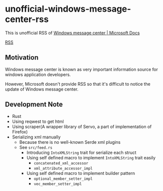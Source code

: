 # unofficial-windows-message-center-rss

This is unofficial RSS of [Windows message center | Microsoft Docs](https://learn.microsoft.com/en-us/windows/release-health/windows-message-center)

[RSS](https://yumetodo.github.io/unofficial-windows-message-center-rss/feed/atom10.xml)

## Motivation

Windows message center is known as very important information source for windows application developers.

However, Microsoft doesn't provide RSS so that it's difficult to notice the update of Windows message center.

## Development Note

- Rust
- Using reqwest to get html
- Using scraper(A wrapper library of Servo, a part of implementation of Firefox)
- Serializing xml manually
  - Because there is no well-known Serde xml plugins
  - See `src/feed.rs`
    - Introducing `IntoXMLString` trait for serialize each struct
    - Using self defined macro to implement `IntoXMLString` trait easily
      - `concatenated_xml_accessor`
      - `xml_attribute_accessor_impl`
    - Using self defined macro to implement builder pattern
      - `optional_member_setter_impl`
      - `vec_member_setter_impl`
